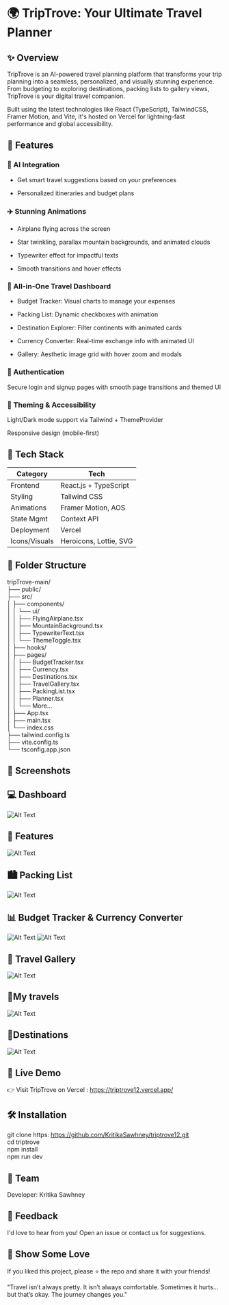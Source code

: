 # 🌍<b> TripTrove: Your Ultimate Travel Planner </b>

## ✨ Overview

TripTrove is an AI-powered travel planning platform that transforms your trip planning into a seamless, personalized, and visually stunning experience. From budgeting to exploring destinations, packing lists to gallery views, TripTrove is your digital travel companion.

Built using the latest technologies like React (TypeScript), TailwindCSS, Framer Motion, and Vite, it's hosted on Vercel for lightning-fast performance and global accessibility.

## 🎯 Features

### 🧠 AI Integration

- Get smart travel suggestions based on your preferences

- Personalized itineraries and budget plans

### ✈️ Stunning Animations

- Airplane flying across the screen

- Star twinkling, parallax mountain backgrounds, and animated clouds

- Typewriter effect for impactful texts

- Smooth transitions and hover effects

### 🧳 All-in-One Travel Dashboard

- Budget Tracker: Visual charts to manage your expenses

- Packing List: Dynamic checkboxes with animation

- Destination Explorer: Filter continents with animated cards

- Currency Converter: Real-time exchange info with animated UI

- Gallery: Aesthetic image grid with hover zoom and modals

### 🔐 Authentication

Secure login and signup pages with smooth page transitions and themed UI

### 🌙 Theming & Accessibility

Light/Dark mode support via Tailwind + ThemeProvider

Responsive design (mobile-first)

## 🔧 Tech Stack

| Category                   | Tech                                      | 
|-----------------------------|---------------------------------------------------|
| Frontend                     | React.js + TypeScript                     
| Styling                      | Tailwind CSS                      
| Animations                   | Framer Motion, AOS                                 
| State Mgmt                   | Context API                        
| Deployment                   | Vercel                          
| Icons/Visuals                | Heroicons, Lottie, SVG                                  


## 📁 Folder Structure

tripTrove-main/ <br>
├── public/ <br>
├── src/ <br>
│   ├── components/ <br>
│   │   └── ui/ <br>
│   │       ├── FlyingAirplane.tsx <br>
│   │       ├── MountainBackground.tsx <br>
│   │       ├── TypewriterText.tsx <br>
│   │       └── ThemeToggle.tsx <br>
│   ├── hooks/ <br>
│   ├── pages/ <br>
│   │   ├── BudgetTracker.tsx <br>
│   │   ├── Currency.tsx <br>
│   │   ├── Destinations.tsx <br>
│   │   ├── TravelGallery.tsx <br>
│   │   ├── PackingList.tsx <br>
│   │   ├── Planner.tsx <br>
│   │   └── More... <br>
│   ├── App.tsx <br>
│   ├── main.tsx <br>
│   └── index.css <br>
├── tailwind.config.ts <br>
├── vite.config.ts <br>
└── tsconfig.app.json <br>

## 📸 Screenshots

## 💻 Dashboard
![Alt Text](./images%20for%20readme/dashboard.png)




## 🌄 Features
![Alt Text](./images%20for%20readme/features_page.png)




## 🏙️ Packing List
![Alt Text](./images%20for%20readme/packing_list.png)



## 📊 Budget Tracker & Currency Converter
![Alt Text](./images%20for%20readme/currency_convertor.png)
![Alt Text](./images%20for%20readme/budget_tracker.png)


## 📸 Travel Gallery
![Alt Text](./images%20for%20readme/travel_gallery.png)

## 🌄My travels
![Alt Text](./images%20for%20readme/my_travels.png)


## 🌟Destinations 
![Alt Text](./images%20for%20readme/destinations.png)
## 🚀 Live Demo

👉 Visit TripTrove on Vercel : https://triptrove12.vercel.app/

## 🛠️ Installation

git clone https: https://github.com/KritikaSawhney/triptrove12.git <br>
cd triptrove <br>
npm install <br>
npm run dev <br>

## 🤝 Team

Developer: Kritika Sawhney


## 💬 Feedback

I'd love to hear from you! Open an issue or contact us for suggestions.

## 📢 Show Some Love

If you liked this project, please ⭐ the repo and share it with your friends! <br>

"Travel isn’t always pretty. It isn’t always comfortable. Sometimes it hurts... but that’s okay. The journey changes you."

